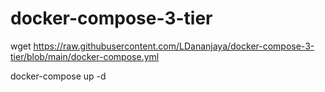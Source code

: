 # docker-compose-3-tier


  wget https://raw.githubusercontent.com/LDananjaya/docker-compose-3-tier/blob/main/docker-compose.yml
  
  docker-compose up -d
  
